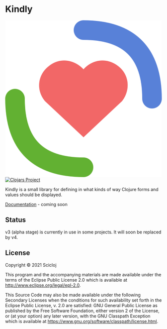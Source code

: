 # Kindly

<img src="Kindly.svg" alt="Kindly" align="right"/>

[![Clojars Project](https://img.shields.io/clojars/v/org.scicloj/kindly.svg)](https://clojars.org/org.scicloj/kindly)

Kindly is a small library for defining in what kinds of way Clojure forms and values should be displayed.

[Documentation](https://scicloj.github.io/kindly/) - coming soon

## Status

v3 (alpha stage) is currently in use in some projects.
It will soon be replaced by v4.

## License

Copyright © 2021 Scicloj

This program and the accompanying materials are made available under the
terms of the Eclipse Public License 2.0 which is available at
http://www.eclipse.org/legal/epl-2.0.

This Source Code may also be made available under the following Secondary
Licenses when the conditions for such availability set forth in the Eclipse
Public License, v. 2.0 are satisfied: GNU General Public License as published by
the Free Software Foundation, either version 2 of the License, or (at your
option) any later version, with the GNU Classpath Exception which is available
at https://www.gnu.org/software/classpath/license.html.
